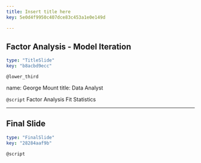 ```yaml
---
title: Insert title here
key: 5e0d4f9950c407dce83c453a1e0e149d

---
```

## Factor Analysis -  Model Iteration

```yaml
type: "TitleSlide"
key: "b8acbd9ecc"
```

`@lower_third`

name: George Mount
title: Data Analyst


`@script`
Factor Analysis Fit Statistics


---
## Final Slide

```yaml
type: "FinalSlide"
key: "28284aaf9b"
```

`@script`


